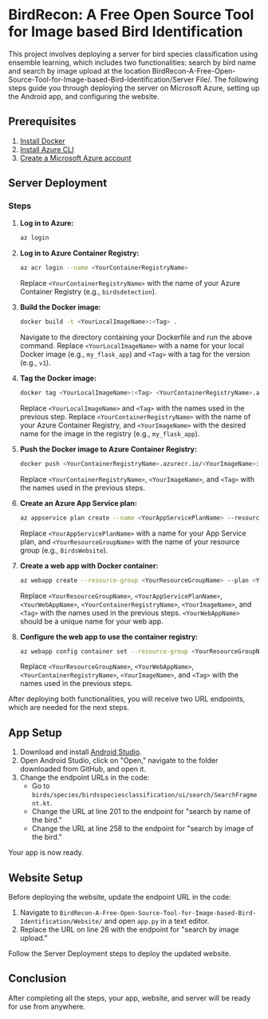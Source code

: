 # BirdRecon: A Free Open Source Tool for Image based Bird Identification

This project involves deploying a server for bird species classification using ensemble learning, which includes two functionalities: search by bird name and search by image upload at the location BirdRecon-A-Free-Open-Source-Tool-for-Image-based-Bird-Identification/Server File/. The following steps guide you through deploying the server on Microsoft Azure, setting up the Android app, and configuring the website.

## Prerequisites


1. [Install Docker](https://docs.docker.com/get-docker/)
2. [Install Azure CLI](https://learn.microsoft.com/en-us/cli/azure/install-azure-cli-windows?tabs=azure-cli)
3. [Create a Microsoft Azure account](https://azure.microsoft.com/en-us/free/)

## Server Deployment

### Steps

1. **Log in to Azure:**
    ```sh
    az login
    ```

2. **Log in to Azure Container Registry:**
    ```sh
    az acr login --name <YourContainerRegistryName>
    ```
    Replace `<YourContainerRegistryName>` with the name of your Azure Container Registry (e.g., `birdsdetection`).

3. **Build the Docker image:**
    ```sh
    docker build -t <YourLocalImageName>:<Tag> .
    ```
    Navigate to the directory containing your Dockerfile and run the above command. Replace `<YourLocalImageName>` with a name for your local Docker image (e.g., `my_flask_app`) and `<Tag>` with a tag for the version (e.g., `v1`).

4. **Tag the Docker image:**
    ```sh
    docker tag <YourLocalImageName>:<Tag> <YourContainerRegistryName>.azurecr.io/<YourImageName>:<Tag>
    ```
    Replace `<YourLocalImageName>` and `<Tag>` with the names used in the previous step. Replace `<YourContainerRegistryName>` with the name of your Azure Container Registry, and `<YourImageName>` with the desired name for the image in the registry (e.g., `my_flask_app`).

5. **Push the Docker image to Azure Container Registry:**
    ```sh
    docker push <YourContainerRegistryName>.azurecr.io/<YourImageName>:<Tag>
    ```
    Replace `<YourContainerRegistryName>`, `<YourImageName>`, and `<Tag>` with the names used in the previous steps.

6. **Create an Azure App Service plan:**
    ```sh
    az appservice plan create --name <YourAppServicePlanName> --resource-group <YourResourceGroupName> --sku B1 --is-linux
    ```
    Replace `<YourAppServicePlanName>` with a name for your App Service plan, and `<YourResourceGroupName>` with the name of your resource group (e.g., `BirdsWebsite`).

7. **Create a web app with Docker container:**
    ```sh
    az webapp create --resource-group <YourResourceGroupName> --plan <YourAppServicePlanName> --name <YourWebAppName> --deployment-container-image-name <YourContainerRegistryName>.azurecr.io/<YourImageName>:<Tag>
    ```
    Replace `<YourResourceGroupName>`, `<YourAppServicePlanName>`, `<YourWebAppName>`, `<YourContainerRegistryName>`, `<YourImageName>`, and `<Tag>` with the names used in the previous steps. `<YourWebAppName>` should be a unique name for your web app.

8. **Configure the web app to use the container registry:**
    ```sh
    az webapp config container set --resource-group <YourResourceGroupName> --name <YourWebAppName> --docker-custom-image-name <YourContainerRegistryName>.azurecr.io/<YourImageName>:<Tag> --docker-registry-server-url https://<YourContainerRegistryName>.azurecr.io
    ```
    Replace `<YourResourceGroupName>`, `<YourWebAppName>`, `<YourContainerRegistryName>`, `<YourImageName>`, and `<Tag>` with the names used in the previous steps.

After deploying both functionalities, you will receive two URL endpoints, which are needed for the next steps.

## App Setup

1. Download and install [Android Studio](https://developer.android.com/studio).
2. Open Android Studio, click on "Open," navigate to the folder downloaded from GitHub, and open it.
3. Change the endpoint URLs in the code:
    - Go to `birds/species/birdsspeciesclassification/ui/search/SearchFragment.kt`.
    - Change the URL at line 201 to the endpoint for "search by name of the bird."
    - Change the URL at line 258 to the endpoint for "search by image of the bird."

Your app is now ready.

## Website Setup

Before deploying the website, update the endpoint URL in the code:

1. Navigate to `BirdRecon-A-Free-Open-Source-Tool-for-Image-based-Bird-Identification/Website/` and open `app.py` in a text editor.
2. Replace the URL on line 26 with the endpoint for "search by image upload."

Follow the Server Deployment steps to deploy the updated website.

## Conclusion

After completing all the steps, your app, website, and server will be ready for use from anywhere.

